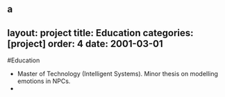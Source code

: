 a
---
layout: project
title: Education
categories: [project]
order: 4
date: 2001-03-01
---

#Education

- Master of Technology (Intelligent Systems). Minor thesis on modelling emotions in NPCs.
-
